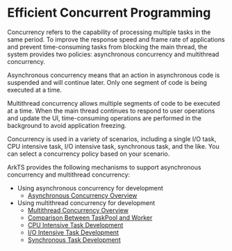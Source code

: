 # Efficient Concurrent Programming

Concurrency refers to the capability of processing multiple tasks in the same period. To improve the response speed and frame rate of applications and prevent time-consuming tasks from blocking the main thread, the system provides two policies: asynchronous concurrency and multithread concurrency.

Asynchronous concurrency means that an action in asynchronous code is suspended and will continue later. Only one segment of code is being executed at a time.

Multithread concurrency allows multiple segments of code to be executed at a time. When the main thread continues to respond to user operations and update the UI, time-consuming operations are performed in the background to avoid application freezing.

Concurrency is used in a variety of scenarios, including a single I/O task, CPU intensive task, I/O intensive task, synchronous task, and the like. You can select a concurrency policy based on your scenario.

ArkTS provides the following mechanisms to support asynchronous concurrency and multithread concurrency:

- Using asynchronous concurrency for development
    - [Asynchronous Concurrency Overview](../arkts-utils/async-concurrency-overview.md)
- Using multithread concurrency for development
    - [Multithread Concurrency Overview](../arkts-utils/multi-thread-concurrency-overview.md)
    - [Comparison Between TaskPool and Worker](../arkts-utils/taskpool-vs-worker.md)
    - [CPU Intensive Task Development](../arkts-utils/cpu-intensive-task-development.md)
    - [I/O Intensive Task Development](../arkts-utils/io-intensive-task-development.md)
    - [Synchronous Task Development](../arkts-utils/sync-task-development.md)
